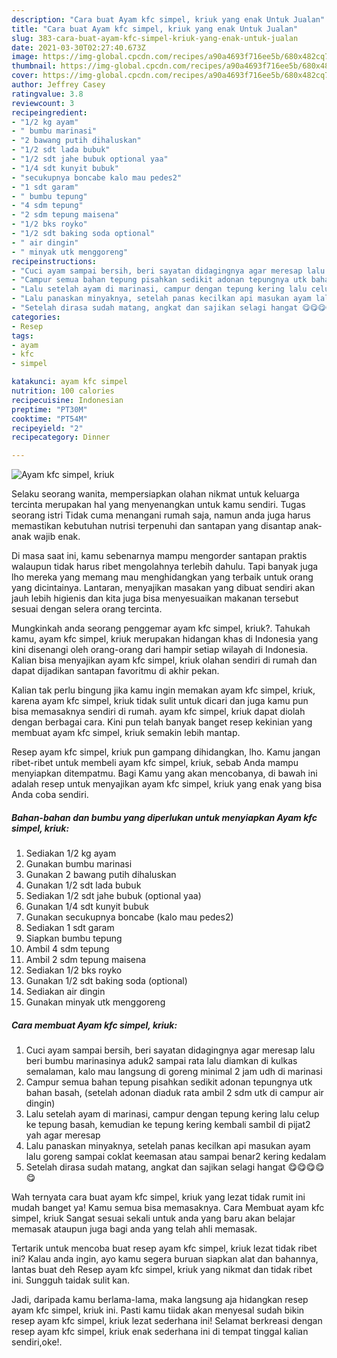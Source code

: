 ```yaml
---
description: "Cara buat Ayam kfc simpel, kriuk yang enak Untuk Jualan"
title: "Cara buat Ayam kfc simpel, kriuk yang enak Untuk Jualan"
slug: 383-cara-buat-ayam-kfc-simpel-kriuk-yang-enak-untuk-jualan
date: 2021-03-30T02:27:40.673Z
image: https://img-global.cpcdn.com/recipes/a90a4693f716ee5b/680x482cq70/ayam-kfc-simpel-kriuk-foto-resep-utama.jpg
thumbnail: https://img-global.cpcdn.com/recipes/a90a4693f716ee5b/680x482cq70/ayam-kfc-simpel-kriuk-foto-resep-utama.jpg
cover: https://img-global.cpcdn.com/recipes/a90a4693f716ee5b/680x482cq70/ayam-kfc-simpel-kriuk-foto-resep-utama.jpg
author: Jeffrey Casey
ratingvalue: 3.8
reviewcount: 3
recipeingredient:
- "1/2 kg ayam"
- " bumbu marinasi"
- "2 bawang putih dihaluskan"
- "1/2 sdt lada bubuk"
- "1/2 sdt jahe bubuk optional yaa"
- "1/4 sdt kunyit bubuk"
- "secukupnya boncabe kalo mau pedes2"
- "1 sdt garam"
- " bumbu tepung"
- "4 sdm tepung"
- "2 sdm tepung maisena"
- "1/2 bks royko"
- "1/2 sdt baking soda optional"
- " air dingin"
- " minyak utk menggoreng"
recipeinstructions:
- "Cuci ayam sampai bersih, beri sayatan didagingnya agar meresap lalu beri bumbu marinasinya aduk2 sampai rata lalu diamkan di kulkas semalaman, kalo mau langsung di goreng minimal 2 jam udh di marinasi"
- "Campur semua bahan tepung pisahkan sedikit adonan tepungnya utk bahan basah, (setelah adonan diaduk rata ambil 2 sdm utk di campur air dingin)"
- "Lalu setelah ayam di marinasi, campur dengan tepung kering lalu celup ke tepung basah, kemudian ke tepung kering kembali sambil di pijat2 yah agar meresap"
- "Lalu panaskan minyaknya, setelah panas kecilkan api masukan ayam lalu goreng sampai coklat keemasan atau sampai benar2 kering kedalam"
- "Setelah dirasa sudah matang, angkat dan sajikan selagi hangat 😋😋😋😋😋"
categories:
- Resep
tags:
- ayam
- kfc
- simpel

katakunci: ayam kfc simpel 
nutrition: 100 calories
recipecuisine: Indonesian
preptime: "PT30M"
cooktime: "PT54M"
recipeyield: "2"
recipecategory: Dinner

---
```



![Ayam kfc simpel, kriuk](https://img-global.cpcdn.com/recipes/a90a4693f716ee5b/680x482cq70/ayam-kfc-simpel-kriuk-foto-resep-utama.jpg)

Selaku seorang wanita, mempersiapkan olahan nikmat untuk keluarga tercinta merupakan hal yang menyenangkan untuk kamu sendiri. Tugas seorang istri Tidak cuma menangani rumah saja, namun anda juga harus memastikan kebutuhan nutrisi terpenuhi dan santapan yang disantap anak-anak wajib enak.

Di masa  saat ini, kamu sebenarnya mampu mengorder santapan praktis walaupun tidak harus ribet mengolahnya terlebih dahulu. Tapi banyak juga lho mereka yang memang mau menghidangkan yang terbaik untuk orang yang dicintainya. Lantaran, menyajikan masakan yang dibuat sendiri akan jauh lebih higienis dan kita juga bisa menyesuaikan makanan tersebut sesuai dengan selera orang tercinta. 



Mungkinkah anda seorang penggemar ayam kfc simpel, kriuk?. Tahukah kamu, ayam kfc simpel, kriuk merupakan hidangan khas di Indonesia yang kini disenangi oleh orang-orang dari hampir setiap wilayah di Indonesia. Kalian bisa menyajikan ayam kfc simpel, kriuk olahan sendiri di rumah dan dapat dijadikan santapan favoritmu di akhir pekan.

Kalian tak perlu bingung jika kamu ingin memakan ayam kfc simpel, kriuk, karena ayam kfc simpel, kriuk tidak sulit untuk dicari dan juga kamu pun bisa memasaknya sendiri di rumah. ayam kfc simpel, kriuk dapat diolah dengan berbagai cara. Kini pun telah banyak banget resep kekinian yang membuat ayam kfc simpel, kriuk semakin lebih mantap.

Resep ayam kfc simpel, kriuk pun gampang dihidangkan, lho. Kamu jangan ribet-ribet untuk membeli ayam kfc simpel, kriuk, sebab Anda mampu menyiapkan ditempatmu. Bagi Kamu yang akan mencobanya, di bawah ini adalah resep untuk menyajikan ayam kfc simpel, kriuk yang enak yang bisa Anda coba sendiri.

<!--inarticleads1-->

##### Bahan-bahan dan bumbu yang diperlukan untuk menyiapkan Ayam kfc simpel, kriuk:

1. Sediakan 1/2 kg ayam
1. Gunakan  bumbu marinasi
1. Gunakan 2 bawang putih dihaluskan
1. Gunakan 1/2 sdt lada bubuk
1. Sediakan 1/2 sdt jahe bubuk (optional yaa)
1. Gunakan 1/4 sdt kunyit bubuk
1. Gunakan secukupnya boncabe (kalo mau pedes2)
1. Sediakan 1 sdt garam
1. Siapkan  bumbu tepung
1. Ambil 4 sdm tepung
1. Ambil 2 sdm tepung maisena
1. Sediakan 1/2 bks royko
1. Gunakan 1/2 sdt baking soda (optional)
1. Sediakan  air dingin
1. Gunakan  minyak utk menggoreng




<!--inarticleads2-->

##### Cara membuat Ayam kfc simpel, kriuk:

1. Cuci ayam sampai bersih, beri sayatan didagingnya agar meresap lalu beri bumbu marinasinya aduk2 sampai rata lalu diamkan di kulkas semalaman, kalo mau langsung di goreng minimal 2 jam udh di marinasi
1. Campur semua bahan tepung pisahkan sedikit adonan tepungnya utk bahan basah, (setelah adonan diaduk rata ambil 2 sdm utk di campur air dingin)
1. Lalu setelah ayam di marinasi, campur dengan tepung kering lalu celup ke tepung basah, kemudian ke tepung kering kembali sambil di pijat2 yah agar meresap
1. Lalu panaskan minyaknya, setelah panas kecilkan api masukan ayam lalu goreng sampai coklat keemasan atau sampai benar2 kering kedalam
1. Setelah dirasa sudah matang, angkat dan sajikan selagi hangat 😋😋😋😋😋




Wah ternyata cara buat ayam kfc simpel, kriuk yang lezat tidak rumit ini mudah banget ya! Kamu semua bisa memasaknya. Cara Membuat ayam kfc simpel, kriuk Sangat sesuai sekali untuk anda yang baru akan belajar memasak ataupun juga bagi anda yang telah ahli memasak.

Tertarik untuk mencoba buat resep ayam kfc simpel, kriuk lezat tidak ribet ini? Kalau anda ingin, ayo kamu segera buruan siapkan alat dan bahannya, lantas buat deh Resep ayam kfc simpel, kriuk yang nikmat dan tidak ribet ini. Sungguh taidak sulit kan. 

Jadi, daripada kamu berlama-lama, maka langsung aja hidangkan resep ayam kfc simpel, kriuk ini. Pasti kamu tiidak akan menyesal sudah bikin resep ayam kfc simpel, kriuk lezat sederhana ini! Selamat berkreasi dengan resep ayam kfc simpel, kriuk enak sederhana ini di tempat tinggal kalian sendiri,oke!.

